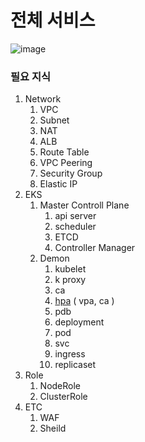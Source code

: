 # 전체 서비스
![image](https://github.com/user-attachments/assets/13a07c30-5268-4ddd-a1f0-e9a0f0bd5121)

### 필요 지식
1. Network
    1. VPC
    2. Subnet
    3. NAT
    4. ALB
    5. Route Table
    6. VPC Peering
    7. Security Group
    8. Elastic IP
2. EKS
    1. Master Controll Plane
        1. api server
        2. scheduler
        3. ETCD
        4. Controller Manager
    2. Demon
        1. kubelet
        2. k proxy
        3. ca
        4. [hpa](https://github.com/TerryAkiShin/tech_log/blob/main/infra/20240806_hpa_issue.md) ( vpa, ca )
        5. pdb
        6. deployment
        7. pod
        8. svc
        9. ingress
        10. replicaset
4. Role
    1. NodeRole
    2. ClusterRole
5. ETC
    1. WAF
    2. Sheild
